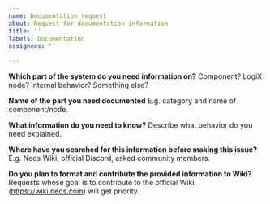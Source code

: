 ```yaml
---
name: Documentation request
about: Request for documentation information
title: ''
labels: Documentation
assignees: ''

---
```


**Which part of the system do you need information on?**
Component? LogiX node? Internal behavior? Something else?

**Name of the part you need documented**
E.g. category and name of component/node.

**What information do you need to know?**
Describe what behavior do you need explained.

**Where have you searched for this information before making this issue?**
E.g. Neos Wiki, official Discord, asked community members.

**Do you plan to format and contribute the provided information to Wiki?**
Requests whose goal is to contribute to the official Wiki (https://wiki.neos.com) will get priority.
